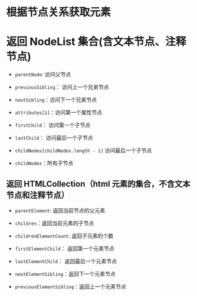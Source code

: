 # 根据节点关系获取元素

# 返回 NodeList 集合(含文本节点、注释节点)

*   `parentNode`: 访问父节点

*   `previousSibling`： 访问上一个兄弟节点

*   `nextSibling`：访问下一个兄弟节点

*   `attributes[1]`：访问第一个属性节点

*   `firstChild`： 访问第一个子节点

*   `lastChild`： 访问最后一个子节点

*   `childNodes[childNodes.length - 1]` 访问最后一个子节点

*   `childNodes`：所有子节点

## 返回 HTMLCollection（html 元素的集合，不含文本节点和注释节点）

*   `parentElement`: 返回当前节点的父元素

*   `children`：返回当前元素的子节点

*   `childrenElementCount`: 返回子元素的个数

*   `firstElementChild`： 返回第一个元素节点

*   `lastElementChild`： 返回最后一个元素节点

*   `nextElementSibling`：返回下一个元素节点

*   `previousElementSibling`：返回上一个元素节点
